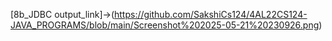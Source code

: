 [8b_JDBC output_link]->(https://github.com/SakshiCs124/4AL22CS124-JAVA_PROGRAMS/blob/main/Screenshot%202025-05-21%20230926.png)
